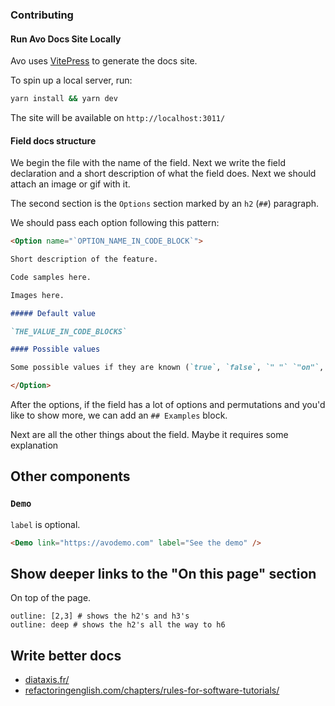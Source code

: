 ### Contributing

#### Run Avo Docs Site Locally

Avo uses [VitePress](https://vitepress.dev/guide/getting-started) to generate the docs site.

To spin up a local server, run:

```bash
yarn install && yarn dev
```

The site will be available on `http://localhost:3011/`


#### Field docs structure

We begin the file with the name of the field. Next we write the field declaration and a short description of what the field does. Next we should attach an image or gif with it.

The second section is the `Options` section marked by an `h2` (`##`) paragraph.

We should pass each option following this pattern:

```markdown
<Option name="`OPTION_NAME_IN_CODE_BLOCK`">

Short description of the feature.

Code samples here.

Images here.

##### Default value

`THE_VALUE_IN_CODE_BLOCKS`

#### Possible values

Some possible values if they are known (`true`, `false`, `" "` `"on"`, `"off"`, etc.) or a text description about them.

</Option>
```

After the options, if the field has a lot of options and permutations and you'd like to show more, we can add an `## Examples` block.

Next are all the other things about the field. Maybe it requires some explanation

## Other components

### `Demo`

`label` is optional.

```html
<Demo link="https://avodemo.com" label="See the demo" />
```

## Show deeper links to the "On this page" section

On top of the page.

```
outline: [2,3] # shows the h2's and h3's
outline: deep # shows the h2's all the way to h6
```

## Write better docs

- [diataxis.fr/](https://diataxis.fr/)
- [refactoringenglish.com/chapters/rules-for-software-tutorials/](https://refactoringenglish.com/chapters/rules-for-software-tutorials/)
